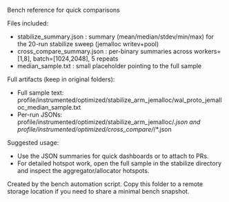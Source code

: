 Bench reference for quick comparisons

Files included:
- stabilize_summary.json  : summary (mean/median/stdev/min/max) for the 20-run stabilize sweep (jemalloc writev+pool)
- cross_compare_summary.json : per-binary summaries across workers=[1,8], batch=[1024,2048], 5 repeats
- median_sample.txt : small placeholder pointing to the full sample

Full artifacts (keep in original folders):
- Full sample text: profile/instrumented/optimized/stabilize_arm_jemalloc/wal_proto_jemalloc_median_sample.txt
- Per-run JSONs: profile/instrumented/optimized/stabilize_arm_jemalloc/*.json and profile/instrumented/optimized/cross_compare/*/*.json

Suggested usage:
- Use the JSON summaries for quick dashboards or to attach to PRs.
- For detailed hotspot work, open the full sample in the stabilize directory and inspect the aggregator/allocator hotspots.

Created by the bench automation script. Copy this folder to a remote storage location if you need to share a minimal bench snapshot.
